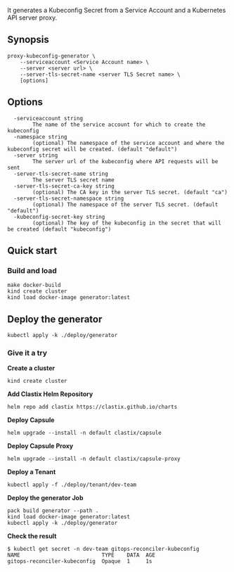 It generates a Kubeconfig Secret from a Service Account and a Kubernetes API server proxy.

## Synopsis

```
proxy-kubeconfig-generator \
    --serviceaccount <Service Account name> \
    --server <server url> \
    --server-tls-secret-name <server TLS Secret name> \
    [options]
```

## Options

```
  -serviceaccount string
    	The name of the service account for which to create the kubeconfig
  -namespace string
    	(optional) The namespace of the service account and where the kubeconfig secret will be created. (default "default")
  -server string
    	The server url of the kubeconfig where API requests will be sent
  -server-tls-secret-name string
    	The server TLS secret name
  -server-tls-secret-ca-key string
    	(optional) The CA key in the server TLS secret. (default "ca")
  -server-tls-secret-namespace string
    	(optional) The namespace of the server TLS secret. (default "default")
  -kubeconfig-secret-key string
    	(optional) The key of the kubeconfig in the secret that will be created (default "kubeconfig")
```


## Quick start

### Build and load

```
make docker-build
kind create cluster
kind load docker-image generator:latest
```

## Deploy the generator

```
kubectl apply -k ./deploy/generator
```

### Give it a try

**Create a cluster**
```
kind create cluster
```

**Add Clastix Helm Repository**
```
helm repo add clastix https://clastix.github.io/charts
```

**Deploy Capsule**
```
helm upgrade --install -n default clastix/capsule
```

**Deploy Capsule Proxy**
```
helm upgrade --install -n default clastix/capsule-proxy
```

**Deploy a Tenant**
```
kubectl apply -f ./deploy/tenant/dev-team
```

**Deploy the generator Job**
```
pack build generator --path .
kind load docker-image generator:latest
kubectl apply -k ./deploy/generator
```

**Check the result**
```
$ kubectl get secret -n dev-team gitops-reconciler-kubeconfig
NAME                          TYPE    DATA  AGE
gitops-reconciler-kubeconfig  Opaque  1     1s
```
